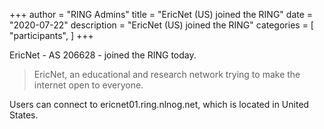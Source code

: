 +++
author = "RING Admins"
title = "EricNet (US) joined the RING"
date = "2020-07-22"
description = "EricNet (US) joined the RING"
categories = [
    "participants",
]
+++

EricNet - AS 206628 - joined the RING today.

> EricNet, an educational and research network trying to make the internet open to everyone.

Users can connect to ericnet01.ring.nlnog.net, which is located in United States.
